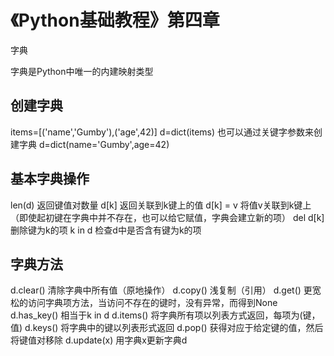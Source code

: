 
# 《Python基础教程》第四章

字典

字典是Python中唯一的内建映射类型

## 创建字典
items=[('name','Gumby'),('age',42)]
d=dict(items)
也可以通过关键字参数来创建字典
d=dict(name='Gumby',age=42)

## 基本字典操作
len(d)	返回键值对数量
d[k]	返回关联到k键上的值
d[k] = v	将值v关联到k键上
（即使起初键在字典中并不存在，也可以给它赋值，字典会建立新的项）
del d[k]	删除键为k的项
k in d	检查d中是否含有键为k的项

## 字典方法
d.clear()	清除字典中所有值（原地操作）
d.copy()	浅复制（引用）
d.get()		更宽松的访问字典项方法，当访问不存在的键时，没有异常，而得到None
d.has_key()	相当于k in d
d.items()	将字典所有项以列表方式返回，每项为(键，值)
d.keys()	将字典中的键以列表形式返回
d.pop()		获得对应于给定键的值，然后将键值对移除
d.update(x)	用字典x更新字典d